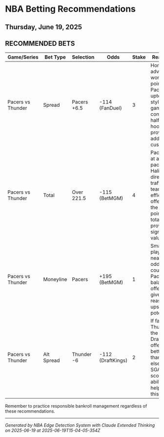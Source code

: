 # NBA Betting Recommendations
## Thursday, June 19, 2025

## RECOMMENDED BETS
| Game/Series | Bet Type | Selection | Odds | Stake | Reasoning |
|-------------|----------|-----------|------|-------|-----------|
| Pacers vs Thunder | Spread | Pacers +6.5 | -114 (FanDuel) | 3 | Home court advantage worth ~3 points; Pacers' uptempo style keeps games competitive; half-point hook provides additional cushion |
| Pacers vs Thunder | Total | Over 221.5 | -115 (BetMGM) | 4 | Pacers play at a high pace with Haliburton directing traffic; both teams have efficient offenses; the half-point lower total provides significant value |
| Pacers vs Thunder | Moneyline | Pacers | +195 (BetMGM) | 1 | Small value play with nearly 2:1 odds; home court and Pacers' balanced offense give reasonable upset potential |
| Pacers vs Thunder | Alt Spread | Thunder -6 | -112 (DraftKings) | 2 | If favoring Thunder, the -6 at DraftKings offers better value than -6.5 elsewhere; SGA's scoring ability can help cover this number |

Remember to practice responsible bankroll management regardless of these recommendations.

---
*Generated by NBA Edge Detection System with Claude Extended Thinking on 2025-06-19 at 2025-06-19T15-04-05-354Z*
